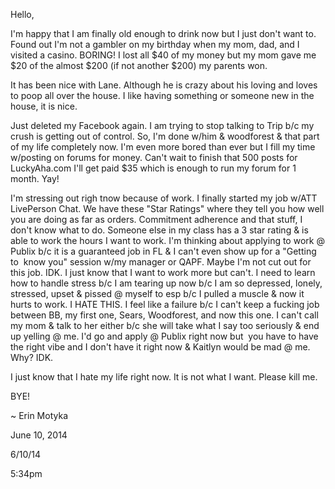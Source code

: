 Hello,

I'm happy that I am finally old enough to drink now but I just don't want to. Found out I'm not a gambler on my birthday when my mom, dad, and I visited a casino. BORING! I lost all $40 of my money but my mom gave me $20 of the almost $200 (if not another $200) my parents won.

It has been nice with Lane. Although he is crazy about his loving and loves to poop all over the house. I like having something or someone new in the house, it is nice.

Just deleted my Facebook again. I am trying to stop talking to Trip b/c my crush is getting out of control. So, I'm done w/him & woodforest & that part of my life completely now. I'm even more bored than ever but I fill my time w/posting on forums for money. Can't wait to finish that 500 posts for LuckyAha.com I'll get paid $35 which is enough to run my forum for 1 month. Yay!

I'm stressing out righ tnow because of work. I finally started my job w/ATT LivePerson Chat. We have these "Star Ratings" where they tell you how well you are doing as far as orders. Commitment adherence and that stuff, I don't know what to do. Someone else in my class has a 3 star rating & is able to work the hours I want to work. I'm thinking about applying to work @ Publix b/c it is a guaranteed job in FL & I can't even show up for a "Getting to  know you" session w/my manager or QAPF. Maybe I'm not cut out for this job. IDK. I just know that I want to work more but can't. I need to learn how to handle stress b/c I am tearing up now b/c I am so depressed, lonely, stressed, upset & pissed @ myself to esp b/c I pulled a muscle & now it hurts to work. I HATE THIS. I feel like a failure b/c I can't keep a fucking job between BB, my first one, Sears, Woodforest, and now this one. I can't call my mom & talk to her either b/c she will take what I say too seriously & end up yelling @ me. I'd go and apply @ Publix right now but  you have to have the right vibe and I don't have it right now & Kaitlyn would be mad @ me. Why? IDK.

I just know that I hate my life right now. It is not what I want. Please kill me.

BYE!

~ Erin Motyka

June 10, 2014

6/10/14

5:34pm